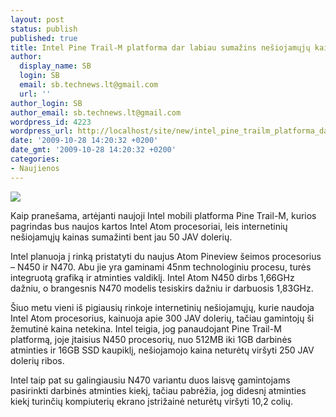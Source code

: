```yaml
---
layout: post
status: publish
published: true
title: Intel Pine Trail-M platforma dar labiau sumažins nešiojamųjų kainas
author:
  display_name: SB
  login: SB
  email: sb.technews.lt@gmail.com
  url: ''
author_login: SB
author_email: sb.technews.lt@gmail.com
wordpress_id: 4223
wordpress_url: http://localhost/site/new/intel_pine_trailm_platforma_dar_labiau_sumazins_kompiuteriu_kainas/
date: '2009-10-28 14:20:32 +0200'
date_gmt: '2009-10-28 14:20:32 +0200'
categories:
- Naujienos
---
```

<div class="imgright"><img src="http://t3.gstatic.com/images?q=tbn:HJcbXnwweqoAUM:http://www.thinkpads.com/wp-content/uploads/2009/08/intel-atom-logo.jpg"  /></div>
<p>Kaip pranešama, artėjanti naujoji Intel mobili platforma Pine Trail-M, kurios pagrindas bus naujos kartos Intel Atom procesoriai, leis internetinių nešiojamųjų kainas sumažinti bent jau 50 JAV dolerių.</p>
<p>Intel planuoja į rinką pristatyti du naujus Atom Pineview šeimos procesorius – N450 ir N470. Abu jie yra gaminami 45nm technologiniu procesu, turės integruotą grafiką ir atminties valdiklį. Intel Atom N450 dirbs 1,66GHz dažniu, o brangesnis N470 modelis tesiskirs dažniu ir darbuosis 1,83GHz.</p>
<p>Šiuo metu vieni iš pigiausių rinkoje internetinių nešiojamųjų, kurie naudoja Intel Atom procesorius, kainuoja apie 300 JAV dolerių, tačiau gamintojų ši žemutinė kaina netekina. Intel teigia, jog panaudojant Pine Trail-M platformą, joje įtaisius N450 procesorių, nuo 512MB iki 1GB darbinės atminties ir 16GB SSD kaupiklį, nešiojamojo kaina neturėtų viršyti 250 JAV dolerių ribos.</p>
<p>Intel taip pat su galingiausiu N470 variantu duos laisvę gamintojams pasirinkti darbinės atminties kiekį, tačiau pabrėžia, jog didesnį atminties kiekį turinčių kompiuterių ekrano įstrižainė neturėtų viršyti 10,2 colių.<br /></p>
